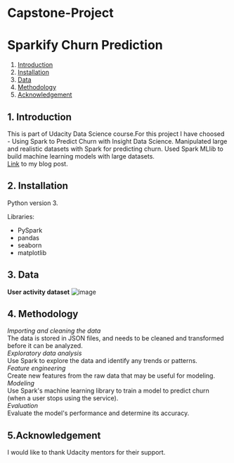 # Capstone-Project
# Sparkify Churn Prediction

1. [Introduction](#intro)
2. [Installation](#install)
3. [Data](#data)
4. [Methodology](#methodology)
5. [Acknowledgement](#acknowledgement)

<a name="intro"></a>
## 1. Introduction
 This is part of Udacity Data Science course.For this project I have choosed - Using Spark to Predict Churn with Insight Data Science.
 Manipulated large and realistic datasets with Spark for predicting churn. Used Spark MLlib to build machine learning models with large datasets.<br>
 [Link](https://medium.com/@sarafathima187/capstone-project-c7205d2657e3) to my blog post.
 
 
 
 

<a name="install"></a>
## 2. Installation
Python version 3.<br>

Libraries:
  - PySpark
  - pandas
  - seaborn
  - matplotlib

<a name="data"></a>
## 3. Data
**User activity dataset**
![image](https://user-images.githubusercontent.com/95079722/208234799-f59349be-8595-4b77-8d33-4b57677a3833.png)


<a name="methodology"></a>
## 4. Methodology
*Importing and cleaning the data*<br>   The data is stored in JSON files, and needs to be cleaned and transformed before it can be analyzed.<br>
*Exploratory data analysis*<br>         Use Spark to explore the data and identify any trends or patterns.<br>
*Feature engineering*<br>               Create new features from the raw data that may be useful for modeling.<br>
*Modeling*<br>                          Use Spark's machine learning library to train a model to predict churn (when a user stops using the service).<br>
*Evaluation*<br>                        Evaluate the model's performance and determine its accuracy.<br>

<a name="acknowledgement"></a>
## 5.Acknowledgement 
I would like to thank Udacity mentors for their support.
